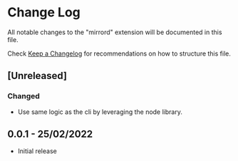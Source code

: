 # Change Log

All notable changes to the "mirrord" extension will be documented in this file.

Check [Keep a Changelog](http://keepachangelog.com/) for recommendations on how to structure this file.

## [Unreleased]
### Changed
- Use same logic as the cli by leveraging the node library.

## 0.0.1 - 25/02/2022
- Initial release